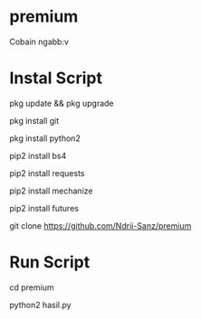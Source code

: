 # premium

Cobain ngabb:v

# Instal Script

pkg update && pkg upgrade

pkg install git

pkg install python2

pip2 install bs4

pip2 install requests

pip2 install mechanize

pip2 install futures

git clone https://github.com/Ndrii-Sanz/premium

# Run Script

cd premium

python2 hasil.py
